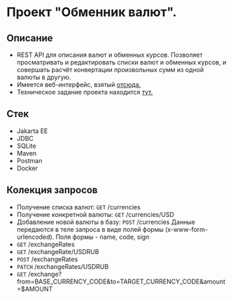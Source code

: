 # Проект "Обменник валют".

## Описание
- REST API для описания валют и обменных курсов. Позволяет просматривать и редактировать списки валют и обменных курсов, и совершать расчёт конвертации произвольных сумм из одной валюты в другую.
- Имеется веб-интерфейс, взятый [отсюда.](https://github.com/zhukovsd/currency-exchange-frontend)
- Техническое задание проекта находится [тут.](https://zhukovsd.github.io/java-backend-learning-course/projects/currency-exchange/)

## Стек
- Jakarta EE
- JDBC
- SQLite
- Maven
- Postman
- Docker

## Колекция запросов
- Получение списка валют: `GET` /currencies
- Получение конкретной валюты: `GET` /currencies/USD
- Добавление новой валюты в базу: `POST` /currencies
  Данные передаются в теле запроса в виде полей формы (x-www-form-urlencoded). Поля формы - name, code, sign
- `GET` /exchangeRates
- `GET` /exchangeRate/USDRUB
- `POST` /exchangeRates
- `PATCH` /exchangeRates/USDRUB
- `GET` /exchange?from=BASE_CURRENCY_CODE&to=TARGET_CURRENCY_CODE&amount=$AMOUNT
